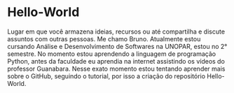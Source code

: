 # Hello-World
Lugar em que você armazena ideias, recursos ou até compartilha e discute assuntos com outras pessoas.
Me chamo Bruno.
Atualmente estou cursando Análise e Desenvolvimento de Softwares na UNOPAR, estou no 2° semestre.
No momento estou aprendendo a linguagem de programação Python, antes da faculdade eu aprendia na internet assistindo os vídeos do professor Guanabara.
Nesse exato momento estou tentando aprender mais sobre o GitHub, seguindo o tutorial, por isso a criação do repositório Hello-World.
